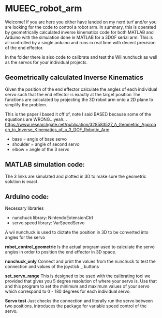 # MUEEC_robot_arm
Welcome!
If you are here you either have landed on my nerd turf and/or you are looking for the code to control a robot arm. 
In summary, this is operated by geometrically calculated inverse kinematics code for both MATLAB and Arduino with the simulation done in MATLAB for a 3DOF serial arm. This is all controlled by a single arduino and runs in real time with decent precision of the end effector. 

In the folder there is also code to calibrate and test the Wii nunchuck as well as the servos for your individual projects.

## Geometrically calculated Inverse Kinematics
Given the position of the end effector calculate the angles of each individual servo such that the end effector is exactly at the target position
The functions are calculated by projecting the 3D robot arm onto a 2D plane to simplify the problem.

This is the paper I based it off of, note I said BASED because some of the equations are WRONG...yeah...
https://www.researchgate.net/publication/328583527_A_Geometric_Approach_to_Inverse_Kinematics_of_a_3_DOF_Robotic_Arm

* base = angle of base servo
* shoulder = angle of second servo
* elbow = angle of the 3 servo


## MATLAB simulation code:
The 3 links are simulated and plotted in 3D to make sure the geometric solution is exact.  

## Arduino code:
Necessary libraries 
* nunchuck library: NintendoExtensionCtrl
* servo speed library: VarSpeedServo

A wii nunchuck is used to dictate the position in 3D to be converted into angles for the servo


**robot_control_geometric** 
Is the actual program used to calculate the servo angles in order to position the end effector in 3D space. 


**nunchuck_only**
Connect and print the values from the nunchuck to test the connection and values of the joystick _ buttons


**set_servo_range** 
This is designed to be used with the calibrating tool we provided that gives you 5 degree resolution of where your servo is.
Use that and this program to set the minimum and maximum values of your servo which correspond to 0 - 180 degrees for each individual servo. 


**Servo test**
Just checks the connection and literally run the servo between two positions, introduces the package for variable speed control of the servo. 


